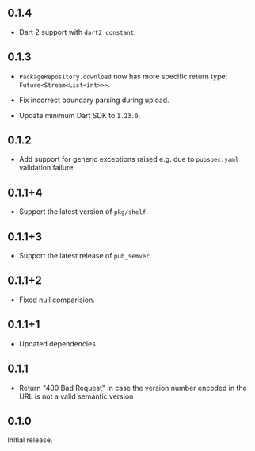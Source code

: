 ## 0.1.4

* Dart 2 support with `dart2_constant`.

## 0.1.3

* `PackageRepository.download` now has more specific return type:
  `Future<Stream<List<int>>>`.

* Fix incorrect boundary parsing during upload.

* Update minimum Dart SDK to `1.23.0`.

## 0.1.2

* Add support for generic exceptions raised e.g. due to `pubspec.yaml`
  validation failure.

## 0.1.1+4

* Support the latest version of `pkg/shelf`.

## 0.1.1+3

* Support the latest release of `pub_semver`.

## 0.1.1+2

* Fixed null comparision.

## 0.1.1+1

* Updated dependencies.

## 0.1.1

* Return "400 Bad Request" in case the version number encoded in the URL is not
  a valid semantic version

## 0.1.0

Initial release.
